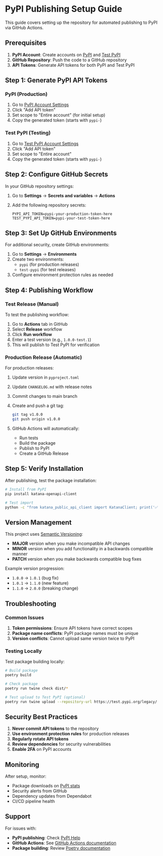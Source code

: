 # PyPI Publishing Setup Guide

This guide covers setting up the repository for automated publishing to PyPI via GitHub
Actions.

## Prerequisites

1. **PyPI Account**: Create accounts on [PyPI](https://pypi.org) and
   [Test PyPI](https://test.pypi.org)
1. **GitHub Repository**: Push the code to a GitHub repository
1. **API Tokens**: Generate API tokens for both PyPI and Test PyPI

## Step 1: Generate PyPI API Tokens

### PyPI (Production)

1. Go to [PyPI Account Settings](https://pypi.org/manage/account/)
1. Click "Add API token"
1. Set scope to "Entire account" (for initial setup)
1. Copy the generated token (starts with `pypi-`)

### Test PyPI (Testing)

1. Go to [Test PyPI Account Settings](https://test.pypi.org/manage/account/)
1. Click "Add API token"
1. Set scope to "Entire account"
1. Copy the generated token (starts with `pypi-`)

## Step 2: Configure GitHub Secrets

In your GitHub repository settings:

1. Go to **Settings** → **Secrets and variables** → **Actions**

1. Add the following repository secrets:

   ```text
   PYPI_API_TOKEN=pypi-your-production-token-here
   TEST_PYPI_API_TOKEN=pypi-your-test-token-here
   ```

## Step 3: Set Up GitHub Environments

For additional security, create GitHub environments:

1. Go to **Settings** → **Environments**
1. Create two environments:
   - `pypi` (for production releases)
   - `test-pypi` (for test releases)
1. Configure environment protection rules as needed

## Step 4: Publishing Workflow

### Test Release (Manual)

To test the publishing workflow:

1. Go to **Actions** tab in GitHub
1. Select **Release** workflow
1. Click **Run workflow**
1. Enter a test version (e.g., `1.0.0-test.1`)
1. This will publish to Test PyPI for verification

### Production Release (Automatic)

For production releases:

1. Update version in `pyproject.toml`

1. Update `CHANGELOG.md` with release notes

1. Commit changes to main branch

1. Create and push a git tag:

   ```bash
   git tag v1.0.0
   git push origin v1.0.0
   ```

1. GitHub Actions will automatically:

   - Run tests
   - Build the package
   - Publish to PyPI
   - Create a GitHub Release

## Step 5: Verify Installation

After publishing, test the package installation:

```bash
# Install from PyPI
pip install katana-openapi-client

# Test import
python -c "from katana_public_api_client import KatanaClient; print('✅ Package installed successfully')"
```

## Version Management

This project uses [Semantic Versioning](https://semver.org/):

- **MAJOR** version when you make incompatible API changes
- **MINOR** version when you add functionality in a backwards compatible manner
- **PATCH** version when you make backwards compatible bug fixes

Example version progression:

- `1.0.0` → `1.0.1` (bug fix)
- `1.0.1` → `1.1.0` (new feature)
- `1.1.0` → `2.0.0` (breaking change)

## Troubleshooting

### Common Issues

1. **Token permissions**: Ensure API tokens have correct scopes
1. **Package name conflicts**: PyPI package names must be unique
1. **Version conflicts**: Cannot upload same version twice to PyPI

### Testing Locally

Test package building locally:

```bash
# Build package
poetry build

# Check package
poetry run twine check dist/*

# Test upload to Test PyPI (optional)
poetry run twine upload --repository-url https://test.pypi.org/legacy/ dist/*
```

## Security Best Practices

1. **Never commit API tokens** to the repository
1. **Use environment protection rules** for production releases
1. **Regularly rotate API tokens**
1. **Review dependencies** for security vulnerabilities
1. **Enable 2FA** on PyPI accounts

## Monitoring

After setup, monitor:

- Package downloads on [PyPI stats](https://pypistats.org/)
- Security alerts from GitHub
- Dependency updates from Dependabot
- CI/CD pipeline health

## Support

For issues with:

- **PyPI publishing**: Check [PyPI Help](https://pypi.org/help/)
- **GitHub Actions**: See
  [GitHub Actions documentation](https://docs.github.com/en/actions)
- **Package building**: Review [Poetry documentation](https://python-poetry.org/docs/)
